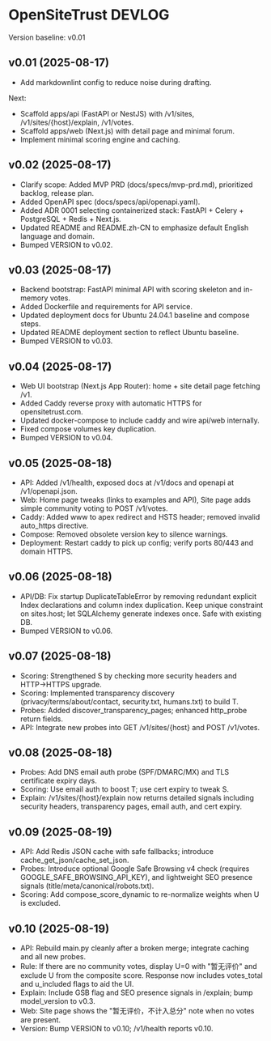 # OpenSiteTrust DEVLOG

Version baseline: v0.01

## v0.01 (2025-08-17)
- Add markdownlint config to reduce noise during drafting.

Next:
- Scaffold apps/api (FastAPI or NestJS) with /v1/sites,
  /v1/sites/{host}/explain, /v1/votes.
- Scaffold apps/web (Next.js) with detail page and minimal forum.
- Implement minimal scoring engine and caching.

## v0.02 (2025-08-17)
- Clarify scope: Added MVP PRD (docs/specs/mvp-prd.md), prioritized backlog,
  release plan.
- Added OpenAPI spec (docs/specs/api/openapi.yaml).
- Added ADR 0001 selecting containerized stack: FastAPI + Celery + PostgreSQL +
  Redis + Next.js.
- Updated README and README.zh-CN to emphasize default English language and domain.
- Bumped VERSION to v0.02.

## v0.03 (2025-08-17)
- Backend bootstrap: FastAPI minimal API with scoring skeleton and in-memory votes.
- Added Dockerfile and requirements for API service.
- Updated deployment docs for Ubuntu 24.04.1 baseline and compose steps.
- Updated README deployment section to reflect Ubuntu baseline.
- Bumped VERSION to v0.03.

## v0.04 (2025-08-17)
- Web UI bootstrap (Next.js App Router): home + site detail page fetching /v1.
- Added Caddy reverse proxy with automatic HTTPS for opensitetrust.com.
- Updated docker-compose to include caddy and wire api/web internally.
- Fixed compose volumes key duplication.
- Bumped VERSION to v0.04.

## v0.05 (2025-08-18)
- API: Added /v1/health, exposed docs at /v1/docs and openapi at /v1/openapi.json.
- Web: Home page tweaks (links to examples and API), Site page adds simple
  community voting to POST /v1/votes.
- Caddy: Added www to apex redirect and HSTS header; removed invalid auto_https directive.
- Compose: Removed obsolete version key to silence warnings.
- Deployment: Restart caddy to pick up config; verify ports 80/443 and domain HTTPS.

## v0.06 (2025-08-18)
- API/DB: Fix startup DuplicateTableError by removing redundant explicit Index
  declarations and column index duplication. Keep unique constraint on
  sites.host; let SQLAlchemy generate indexes once. Safe with existing DB.
- Bumped VERSION to v0.06.

## v0.07 (2025-08-18)
- Scoring: Strengthened S by checking more security headers and HTTP→HTTPS
  upgrade.
- Scoring: Implemented transparency discovery (privacy/terms/about/contact,
  security.txt, humans.txt) to build T.
- Probes: Added discover_transparency_pages; enhanced http_probe return fields.
- API: Integrate new probes into GET /v1/sites/{host} and POST /v1/votes.

## v0.08 (2025-08-18)
- Probes: Add DNS email auth probe (SPF/DMARC/MX) and TLS certificate expiry days.
- Scoring: Use email auth to boost T; use cert expiry to tweak S.
- Explain: /v1/sites/{host}/explain now returns detailed signals including
  security headers, transparency pages, email auth, and cert expiry.

## v0.09 (2025-08-19)
- API: Add Redis JSON cache with safe fallbacks; introduce
  cache_get_json/cache_set_json.
- Probes: Introduce optional Google Safe Browsing v4 check (requires
  GOOGLE_SAFE_BROWSING_API_KEY), and lightweight SEO presence signals
  (title/meta/canonical/robots.txt).
- Scoring: Add compose_score_dynamic to re-normalize weights when U is
  excluded.

## v0.10 (2025-08-19)
- API: Rebuild main.py cleanly after a broken merge; integrate caching and
  all new probes.
- Rule: If there are no community votes, display U=0 with "暂无评价" and exclude
  U from the composite score. Response now includes votes_total and u_included
  flags to aid the UI.
- Explain: Include GSB flag and SEO presence signals in /explain; bump
  model_version to v0.3.
- Web: Site page shows the "暂无评价，不计入总分" note when no votes are present.
- Version: Bump VERSION to v0.10; /v1/health reports v0.10.
